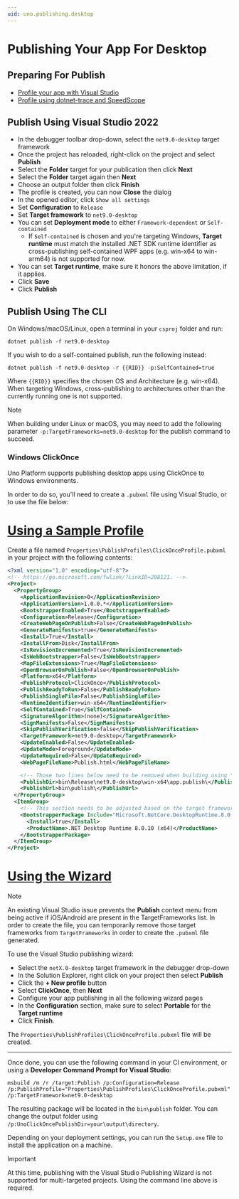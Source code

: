 ```yaml
---
uid: uno.publishing.desktop
---
```


<!-- markdownlint-disable MD001 MD051 -->

# Publishing Your App For Desktop

## Preparing For Publish

- [Profile your app with Visual Studio](https://learn.microsoft.com/en-us/visualstudio/profiling)
- [Profile using dotnet-trace and SpeedScope](https://learn.microsoft.com/en-us/dotnet/core/diagnostics/dotnet-trace)

## Publish Using Visual Studio 2022

- In the debugger toolbar drop-down, select the `net9.0-desktop` target framework
- Once the project has reloaded, right-click on the project and select **Publish**
- Select the **Folder** target for your publication then click **Next**
- Select the **Folder** target again then **Next**
- Choose an output folder then click **Finish**
- The profile is created, you can now **Close** the dialog
- In the opened editor, click `Show all settings`
- Set **Configuration** to `Release`
- Set **Target framework** to `net9.0-desktop`
- You can set **Deployment mode** to either `Framework-dependent` or `Self-contained`
  - If `Self-contained` is chosen and you're targeting Windows, **Target runtime** must match the installed .NET SDK runtime identifier
    as cross-publishing self-contained WPF apps (e.g. win-x64 to win-arm64) is not supported for now.
- You can set **Target runtime**, make sure it honors the above limitation, if it applies.
- Click **Save**
- Click **Publish**

## Publish Using The CLI

On Windows/macOS/Linux, open a terminal in your `csproj` folder and run:

```shell
dotnet publish -f net9.0-desktop
```

If you wish to do a self-contained publish, run the following instead:

```shell
dotnet publish -f net9.0-desktop -r {{RID}} -p:SelfContained=true
```

Where `{{RID}}` specifies the chosen OS and Architecture (e.g. win-x64). When targeting Windows, cross-publishing to architectures other than the currently running one is not supported.

> [!NOTE]
> When building under Linux or macOS, you may need to add the following parameter `-p:TargetFrameworks=net9.0-desktop` for the publish command to succeed.

### Windows ClickOnce

Uno Platform supports publishing desktop apps using ClickOnce to Windows environments.

In order to do so, you'll need to create a `.pubxml` file using Visual Studio, or to use the file below:

# [**Using a Sample Profile**](#tab/windows)

Create a file named `Properties\PublishProfiles\ClickOnceProfile.pubxml` in your project with the following contents:

```xml
<?xml version="1.0" encoding="utf-8"?>
<!-- https://go.microsoft.com/fwlink/?LinkID=208121. -->
<Project>
  <PropertyGroup>
    <ApplicationRevision>0</ApplicationRevision>
    <ApplicationVersion>1.0.0.*</ApplicationVersion>
    <BootstrapperEnabled>True</BootstrapperEnabled>
    <Configuration>Release</Configuration>
    <CreateWebPageOnPublish>False</CreateWebPageOnPublish>
    <GenerateManifests>true</GenerateManifests>
    <Install>True</Install>
    <InstallFrom>Disk</InstallFrom>
    <IsRevisionIncremented>True</IsRevisionIncremented>
    <IsWebBootstrapper>False</IsWebBootstrapper>
    <MapFileExtensions>True</MapFileExtensions>
    <OpenBrowserOnPublish>False</OpenBrowserOnPublish>
    <Platform>x64</Platform>
    <PublishProtocol>ClickOnce</PublishProtocol>
    <PublishReadyToRun>False</PublishReadyToRun>
    <PublishSingleFile>False</PublishSingleFile>
    <RuntimeIdentifier>win-x64</RuntimeIdentifier>
    <SelfContained>True</SelfContained>
    <SignatureAlgorithm>(none)</SignatureAlgorithm>
    <SignManifests>False</SignManifests>
    <SkipPublishVerification>false</SkipPublishVerification>
    <TargetFramework>net9.0-desktop</TargetFramework>
    <UpdateEnabled>False</UpdateEnabled>
    <UpdateMode>Foreground</UpdateMode>
    <UpdateRequired>False</UpdateRequired>
    <WebPageFileName>Publish.html</WebPageFileName>

    <!-- Those two lines below need to be removed when building using "UnoClickOncePublishDir" -->
    <PublishDir>bin\Release\net9.0-desktop\win-x64\app.publish\</PublishDir>
    <PublishUrl>bin\publish\</PublishUrl>
  </PropertyGroup>
  <ItemGroup>
    <!-- This section needs to be adjusted based on the target framework -->
    <BootstrapperPackage Include="Microsoft.NetCore.DesktopRuntime.8.0.x64">
      <Install>true</Install>
      <ProductName>.NET Desktop Runtime 8.0.10 (x64)</ProductName>
    </BootstrapperPackage>
  </ItemGroup>
</Project>
```

# [**Using the Wizard**](#tab/vs-wizard)

> [!NOTE]
> An existing Visual Studio issue prevents the **Publish** context menu from being active
> if iOS/Android are present in the TargetFrameworks list. In order to create
> the file, you can temporarily remove those target frameworks from `TargetFrameworks` in
> order to create the `.pubxml` file generated.

To use the Visual Studio publishing wizard:

- Select the `netX.0-desktop` target framework in the debugger drop-down
- In the Solution Explorer, right click on your project then select **Publish**
- Click the **+ New profile** button
- Select **ClickOnce**, then **Next**
- Configure your app publishing in all the following wizard pages
- In the **Configuration** section, make sure to select **Portable** for the **Target runtime**
- Click **Finish**.

The `Properties\PublishProfiles\ClickOnceProfile.pubxml` file will be created.

***

Once done, you can use the following command in your CI environment, or using a **Developer Command Prompt for Visual Studio**:

```shell
msbuild /m /r /target:Publish /p:Configuration=Release /p:PublishProfile="Properties\PublishProfiles\ClickOnceProfile.pubxml" /p:TargetFramework=net9.0-desktop
```

The resulting package will be located in the `bin\publish` folder. You can change the output folder using `/p:UnoClickOncePublishDir=your\output\directory`.

Depending on your deployment settings, you can run the `Setup.exe` file to install the application on a machine.

> [!IMPORTANT]
> At this time, publishing with the Visual Studio Publishing Wizard is not supported for
> multi-targeted projects. Using the command line above is required.
